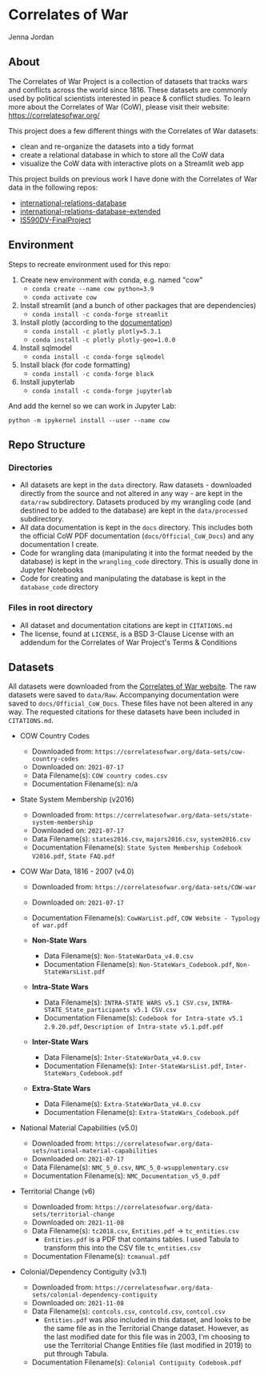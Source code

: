 # Correlates of War

Jenna Jordan

## About

The Correlates of War Project is a collection of datasets that tracks wars and conflicts across the world since 1816. These datasets are commonly used by political scientists interested in peace & conflict studies. To learn more about the Correlates of War (CoW), please visit their website: https://correlatesofwar.org/

This project does a few different things with the Correlates of War datasets:

- clean and re-organize the datasets into a tidy format
- create a relational database in which to store all the CoW data
- visualize the CoW data with interactive plots on a Streamlit web app

This project builds on previous work I have done with the Correlates of War data in the following repos:

- [international-relations-database](https://github.com/jenna-jordan/international-relations-database)
- [international-relations-database-extended](https://github.com/jenna-jordan/international-relations-database-extended)
- [IS590DV-FinalProject](https://github.com/jenna-jordan/IS590DV-FinalProject)

## Environment

Steps to recreate environment used for this repo:

1. Create new environment with conda, e.g. named "cow"
    - `conda create --name cow python=3.9` 
    - `conda activate cow`
2. Install streamlit (and a bunch of other packages that are dependencies)
    - `conda install -c conda-forge streamlit`
3. Install plotly (according to the [documentation](https://plotly.com/python/getting-started/#installation))
    - `conda install -c plotly plotly=5.3.1`
    - `conda install -c plotly plotly-geo=1.0.0`
4. Install sqlmodel
    - `conda install -c conda-forge sqlmodel`
5. Install black (for code formatting)
    - `conda install -c conda-forge black`
6. Install jupyterlab
    - `conda install -c conda-forge jupyterlab`

And add the kernel so we can work in Jupyter Lab:

`python -m ipykernel install --user --name cow`

## Repo Structure

### Directories

- All datasets are kept in the `data` directory. Raw datasets - downloaded directly from the source and not altered in any way - are kept in the `data/raw` subdirectory. Datasets produced by my wrangling code (and destined to be added to the database) are kept in the `data/processed` subdirectory.
- All data documentation is kept in the `docs` directory. This includes both the official CoW PDF documentation (`docs/Official_CoW_Docs`) and any documentation I create.
- Code for wrangling data (manipulating it into the format needed by the database) is kept in the `wrangling_code` directory. This is usually done in Jupyter Notebooks
- Code for creating and manipulating the database is kept in the `database_code` directory

### Files in root directory

- All dataset and documentation citations are kept in `CITATIONS.md`
- The license, found at `LICENSE`, is a BSD 3-Clause License with an addendum for the Correlates of War Project's Terms & Conditions

## Datasets

All datasets were downloaded from the [Correlates of War website](https://correlatesofwar.org/). The raw datasets were saved to `data/Raw`. Accompanying documentation were saved to `docs/Official_CoW_Docs`. These files have not been altered in any way. The requested citations for these datasets have been included in `CITATIONS.md`.

- COW Country Codes
    - Downloaded from: `https://correlatesofwar.org/data-sets/cow-country-codes`
    - Downloaded on: `2021-07-17`
    - Data Filename(s): `COW country codes.csv`
    - Documentation Filename(s): n/a

- State System Membership (v2016)
    - Downloaded from: `https://correlatesofwar.org/data-sets/state-system-membership`
    - Downloaded on: `2021-07-17`
    - Data Filename(s): `states2016.csv`, `majors2016.csv`, `system2016.csv`
    - Documentation Filename(s): `State System Membership Codebook V2016.pdf`, `State FAQ.pdf`

- COW War Data, 1816 - 2007 (v4.0)
    - Downloaded from: `https://correlatesofwar.org/data-sets/COW-war`
    - Downloaded on: `2021-07-17`
    - Documentation Filename(s): `CowWarList.pdf`, `COW Website - Typology of war.pdf`

    - **Non-State Wars**
        - Data Filename(s): `Non-StateWarData_v4.0.csv`
        - Documentation Filename(s): `Non-StateWars_Codebook.pdf`, `Non-StateWarsList.pdf`

    - **Intra-State Wars**
        - Data Filename(s): `INTRA-STATE WARS v5.1 CSV.csv`, `INTRA-STATE_State_participants v5.1 CSV.csv`
        - Documentation Filename(s): `Codebook for Intra-state v5.1 2.9.20.pdf`, `Description of Intra-state v5.1.pdf.pdf`

    - **Inter-State Wars**
        - Data Filename(s): `Inter-StateWarData_v4.0.csv`
        - Documentation Filename(s): `Inter-StateWarsList.pdf`, `Inter-StateWars_Codebook.pdf`

    - **Extra-State Wars**
        - Data Filename(s): `Extra-StateWarData_v4.0.csv`
        - Documentation Filename(s): `Extra-StateWars_Codebook.pdf`

- National Material Capabilities (v5.0)
    - Downloaded from: `https://correlatesofwar.org/data-sets/national-material-capabilities`
    - Downloaded on: `2021-07-17`
    - Data Filename(s): `NMC_5_0.csv`, `NMC_5_0-wsupplementary.csv`
    - Documentation Filename(s): `NMC_Documentation_v5_0.pdf`

- Territorial Change (v6)
    - Downloaded from: `https://correlatesofwar.org/data-sets/territorial-change`
    - Downloaded on: `2021-11-08`
    - Data Filename(s): `tc2018.csv`, `Entities.pdf` -> `tc_entities.csv`
        - `Entities.pdf` is a PDF that contains tables. I used Tabula to transform this into the CSV file `tc_entities.csv`
    - Documentation Filename(s): `tcmanual.pdf`

- Colonial/Dependency Contiguity (v3.1)
    - Downloaded from: `https://correlatesofwar.org/data-sets/colonial-dependency-contiguity`
    - Downloaded on: `2021-11-08`
    - Data Filename(s): `contcols.csv`, `contcold.csv`, `contcol.csv`
        - `Entities.pdf` was also included in this dataset, and looks to be the same file as in the Territorial Change dataset. However, as the last modified date for this file was in 2003, I'm choosing to use the Territorial Change Entities file (last modified in 2019) to put through Tabula.
    - Documentation Filename(s): `Colonial Contiguity Codebook.pdf`